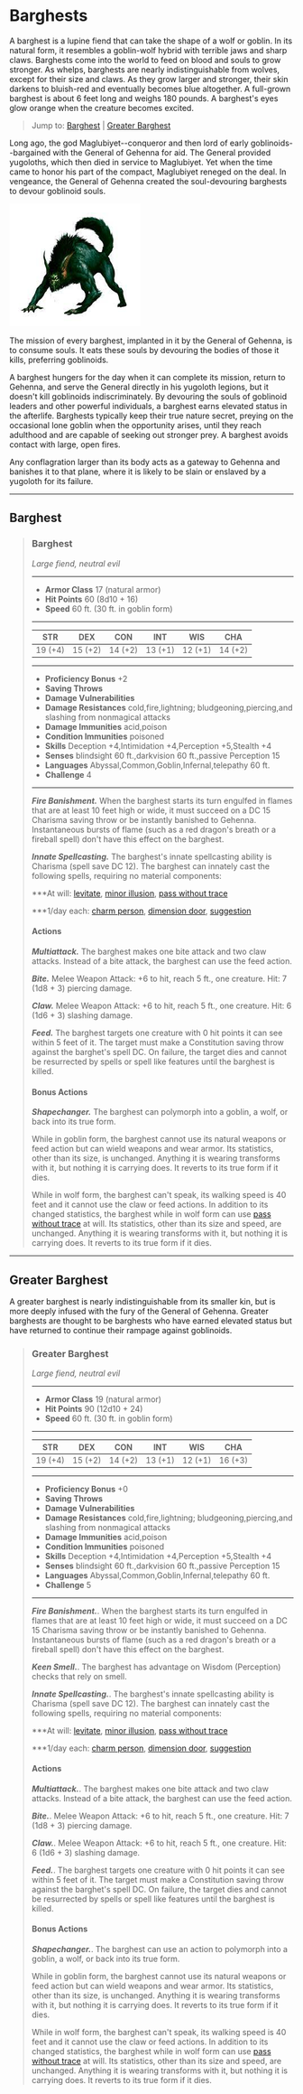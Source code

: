 # Barghests
A barghest is a lupine fiend that can take the shape of a wolf or goblin. In its natural form, it resembles a goblin-wolf hybrid with terrible jaws and sharp claws. Barghests come into the world to feed on blood and souls to grow stronger. As whelps, barghests are nearly indistinguishable from wolves, except for their size and claws. As they grow larger and stronger, their skin darkens to bluish-red and eventually becomes blue altogether. A full-grown barghest is about 6 feet long and weighs 180 pounds. A barghest's eyes glow orange when the creature becomes excited.

> Jump to: [Barghest](#barghest) | [Greater Barghest](#greater-barghest)

Long ago, the god Maglubiyet--conqueror and then lord of early goblinoids--bargained with the General of Gehenna for aid. The General provided yugoloths, which then died in service to Maglubiyet. Yet when the time came to honor his part of the compact, Maglubiyet reneged on the deal. In vengeance, the General of Gehenna created the soul-devouring barghests to devour goblinoid souls.

![Barghest](Barghest.jpg)

The mission of every barghest, implanted in it by the General of Gehenna, is to consume souls. It eats these souls by devouring the bodies of those it kills, preferring goblinoids.

A barghest hungers for the day when it can complete its mission, return to Gehenna, and serve the General directly in his yugoloth legions, but it doesn't kill goblinoids indiscriminately. By devouring the souls of goblinoid leaders and other powerful individuals, a barghest earns elevated status in the afterlife. Barghests typically keep their true nature secret, preying on the occasional lone goblin when the opportunity arises, until they reach adulthood and are capable of seeking out stronger prey. A barghest avoids contact with large, open fires.

Any conflagration larger than its body acts as a gateway to Gehenna and banishes it to that plane, where it is likely to be slain or enslaved by a yugoloth for its failure.

---

## Barghest

>### Barghest
>*Large fiend, neutral evil*
>___
>- **Armor Class** 17 (natural armor)
>- **Hit Points** 60 (8d10 + 16)
>- **Speed** 60 ft. (30 ft. in goblin form)
>___
>|**STR**|**DEX**|**CON**|**INT**|**WIS**|**CHA**|
>|:---:|:---:|:---:|:---:|:---:|:---:|
>|19 (+4)|15 (+2)|14 (+2)|13 (+1)|12 (+1)|14 (+2)|
>
>___
>- **Proficiency Bonus** +2
>- **Saving Throws** 
>- **Damage Vulnerabilities** 
>- **Damage Resistances** cold,fire,lightning; bludgeoning,piercing,and slashing from nonmagical attacks
>- **Damage Immunities** acid,poison
>- **Condition Immunities** poisoned
>- **Skills** Deception +4,Intimidation +4,Perception +5,Stealth +4
>- **Senses** blindsight 60 ft.,darkvision 60 ft.,passive Perception 15
>- **Languages** Abyssal,Common,Goblin,Infernal,telepathy 60 ft.
>- **Challenge** 4
>___
>***Fire Banishment.*** When the barghest starts its turn engulfed in flames that are at least 10 feet high or wide, it must succeed on a DC 15 Charisma saving throw or be instantly banished to Gehenna. Instantaneous bursts of flame (such as a red dragon's breath or a fireball spell) don't have this effect on the barghest.
>
>***Innate Spellcasting.*** The barghest's innate spellcasting ability is Charisma (spell save DC 12). The barghest can innately cast the following spells, requiring no material components:
>
>***At will: [levitate](.***/Magic/Spells/levitate.md), [minor illusion](../Magic/Spells/minor-illusion.md), [pass without trace](../Magic/Spells/pass-without-trace.md)
>
>***1/day each: [charm person](.***/Magic/Spells/charm-monster.md), [dimension door](../Magic/Spells/dimension-door.md), [suggestion](../Magic/Spells/suggestion.md)
>
>#### Actions
>***Multiattack.*** The barghest makes one bite attack and two claw attacks. Instead of a bite attack, the barghest can use the feed action.
>
>***Bite.*** Melee Weapon Attack: +6 to hit, reach 5 ft., one creature. Hit: 7 (1d8 + 3) piercing damage.
>
>***Claw.*** Melee Weapon Attack: +6 to hit, reach 5 ft., one creature. Hit: 6 (1d6 + 3) slashing damage.
>
>***Feed.*** The barghest targets one creature with 0 hit points it can see within 5 feet of it. The target must make a Constitution saving throw against the barghet's spell DC. On failure, the target dies and cannot be resurrected by spells or spell like features until the barghest is killed.
>
>#### Bonus Actions
>
>***Shapechanger.*** The barghest can polymorph into a goblin, a wolf, or back into its true form.
>
>While in goblin form, the barghest cannot use its natural weapons or feed action but can wield weapons and wear armor. Its statistics, other than its size, is unchanged. Anything it is wearing transforms with it, but nothing it is carrying does. It reverts to its true form if it dies.
>
>While in wolf form, the barghest can't speak, its walking speed is 40 feet and it cannot use the claw or feed actions. In addition to its changed statistics, the barghest while in wolf form can use [pass without trace](../Magic/Spells/pass-without-trace.md) at will. Its statistics, other than its size and speed, are unchanged. Anything it is wearing transforms with it, but nothing it is carrying does. It reverts to its true form if it dies.
>

---

## Greater Barghest
A greater barghest is nearly indistinguishable from its smaller kin, but is more deeply infused with the fury of the General of Gehenna. Greater barghests are thought to be barghests who have earned elevated status but have returned to continue their rampage against goblinoids.

>### Greater Barghest
>*Large fiend, neutral evil*
>___
>- **Armor Class** 19 (natural armor)
>- **Hit Points** 90 (12d10 + 24)
>- **Speed** 60 ft. (30 ft. in goblin form)
>___
>|**STR**|**DEX**|**CON**|**INT**|**WIS**|**CHA**|
>|:---:|:---:|:---:|:---:|:---:|:---:|
>|19 (+4)|15 (+2)|14 (+2)|13 (+1)|12 (+1)|16 (+3)|
>
>___
>- **Proficiency Bonus** +0
>- **Saving Throws** 
>- **Damage Vulnerabilities** 
>- **Damage Resistances** cold,fire,lightning; bludgeoning,piercing,and slashing from nonmagical attacks
>- **Damage Immunities** acid,poison
>- **Condition Immunities** poisoned
>- **Skills** Deception +4,Intimidation +4,Perception +5,Stealth +4
>- **Senses** blindsight 60 ft.,darkvision 60 ft.,passive Perception 15
>- **Languages** Abyssal,Common,Goblin,Infernal,telepathy 60 ft.
>- **Challenge** 5
>___
>***Fire Banishment.***. When the barghest starts its turn engulfed in flames that are at least 10 feet high or wide, it must succeed on a DC 15 Charisma saving throw or be instantly banished to Gehenna. Instantaneous bursts of flame (such as a red dragon's breath or a fireball spell) don't have this effect on the barghest.
>
>***Keen Smell.***. The barghest has advantage on Wisdom (Perception) checks that rely on smell.
>
>***Innate Spellcasting.***. The barghest's innate spellcasting ability is Charisma (spell save DC 12). The barghest can innately cast the following spells, requiring no material components:
>
>***At will: [levitate](.***../Magic/Spells/levitate.md), [minor illusion](../Magic/Spells/minor-illusion.md), [pass without trace](../Magic/Spells/pass-without-trace.md)
>
>***1/day each: [charm person](.***../Magic/Spells/charm-monster.md), [dimension door](../Magic/Spells/dimension-door.md), [suggestion](../Magic/Spells/suggestion.md)
>
>#### Actions
>***Multiattack.***. The barghest makes one bite attack and two claw attacks. Instead of a bite attack, the barghest can use the feed action.
>
>***Bite.***. Melee Weapon Attack: +6 to hit, reach 5 ft., one creature. Hit: 7 (1d8 + 3) piercing damage.
>
>***Claw.***. Melee Weapon Attack: +6 to hit, reach 5 ft., one creature. Hit: 6 (1d6 + 3) slashing damage.
>
>***Feed.***. The barghest targets one creature with 0 hit points it can see within 5 feet of it. The target must make a Constitution saving throw against the barghet's spell DC. On failure, the target dies and cannot be resurrected by spells or spell like features until the barghest is killed.
>
>#### Bonus Actions
>
>***Shapechanger.***. The barghest can use an action to polymorph into a goblin, a wolf, or back into its true form.
>
>While in goblin form, the barghest cannot use its natural weapons or feed action but can wield weapons and wear armor. Its statistics, other than its size, is unchanged. Anything it is wearing transforms with it, but nothing it is carrying does. It reverts to its true form if it dies.
>
>While in wolf form, the barghest can't speak, its walking speed is 40 feet and it cannot use the claw or feed actions. In addition to its changed statistics, the barghest while in wolf form can use [pass without trace](../Magic/Spells/pass-without-trace.md) at will. Its statistics, other than its size and speed, are unchanged. Anything it is wearing transforms with it, but nothing it is carrying does. It reverts to its true form if it dies.
>
